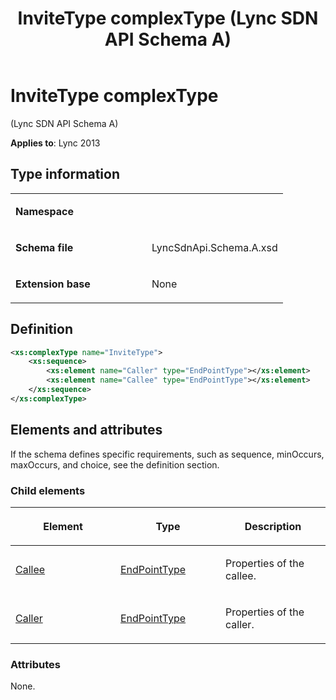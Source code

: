 ﻿---
title: InviteType complexType (Lync SDN API Schema A)
TOCTitle: InviteType complexType
ms:assetid: a36e217b-af08-97a2-28e4-17fc290d096f
ms:mtpsurl: https://msdn.microsoft.com/en-us/library/Dn775148(v=office.15)
ms:contentKeyID: 62626122
ms.date: 07/24/2014
mtps_version: v=office.15
dev_langs:
- xml
---

# InviteType complexType 

(Lync SDN API Schema A)


**Applies to**: Lync 2013

## Type information

<table>
<colgroup>
<col style="width: 50%" />
<col style="width: 50%" />
</colgroup>
<tbody>
<tr class="odd">
<td><p><strong>Namespace</strong></p></td>
<td><p></p></td>
</tr>
<tr class="even">
<td><p><strong>Schema file</strong></p></td>
<td><p>LyncSdnApi.Schema.A.xsd</p></td>
</tr>
<tr class="odd">
<td><p><strong>Extension base</strong></p></td>
<td><p>None</p></td>
</tr>
</tbody>
</table>


## Definition

```xml
<xs:complexType name="InviteType">
    <xs:sequence>
        <xs:element name="Caller" type="EndPointType"></xs:element>
        <xs:element name="Callee" type="EndPointType"></xs:element>
    </xs:sequence>
</xs:complexType>
```

## Elements and attributes

If the schema defines specific requirements, such as sequence, minOccurs, maxOccurs, and choice, see the definition section.

### Child elements

<table>
<colgroup>
<col style="width: 33%" />
<col style="width: 33%" />
<col style="width: 33%" />
</colgroup>
<thead>
<tr class="header">
<th><p>Element</p></th>
<th><p>Type</p></th>
<th><p>Description</p></th>
</tr>
</thead>
<tbody>
<tr class="odd">
<td><p><a href="callee-element-invitetype-complextype-lync-sdn-api-schema-a.md">Callee</a></p></td>
<td><p><a href="endpointtype-complextype-lync-sdn-api-schema-a.md">EndPointType</a></p></td>
<td><p>Properties of the callee.</p></td>
</tr>
<tr class="even">
<td><p><a href="caller-element-invitetype-complextype-lync-sdn-api-schema-a.md">Caller</a></p></td>
<td><p><a href="endpointtype-complextype-lync-sdn-api-schema-a.md">EndPointType</a></p></td>
<td><p>Properties of the caller.</p></td>
</tr>
</tbody>
</table>


### Attributes

None.

